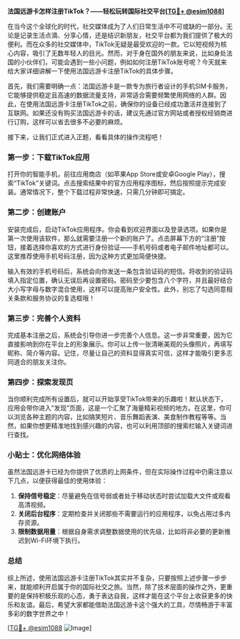 **法国远游卡怎样注册TikTok？——轻松玩转国际社交平台[[TG💪+ @esim1088](https://t.me/s/esim1088)]**

在当今这个全球化的时代，社交媒体成为了人们日常生活中不可或缺的一部分。无论是记录生活点滴、分享心情，还是结识新朋友，社交平台都为我们提供了极大的便利。而在众多的社交媒体中，TikTok无疑是最受欢迎的一款。它以短视频为核心内容，吸引了无数年轻人的目光。然而，对于身在国外的朋友来说，比如身处法国的小伙伴们，可能会遇到一些小问题，例如如何注册TikTok账号呢？今天就来给大家详细讲解一下使用法国远游卡注册TikTok的具体步骤。

首先，我们需要明确一点：法国远游卡是一款专为旅行者设计的手机SIM卡服务，它能够提供稳定且高速的数据流量支持，非常适合需要频繁使用网络的人群。因此，在使用法国远游卡注册TikTok之前，确保你的设备已经成功激活并连接到了互联网。如果还没有购买法国远游卡的话，建议先通过官方网站或者授权经销商进行订购，这样可以省去很多不必要的麻烦。

接下来，让我们正式进入正题，看看具体的操作流程吧！

### 第一步：下载TikTok应用

打开你的智能手机，前往应用商店（如苹果App Store或安卓Google Play），搜索“TikTok”关键词。点击搜索结果中的官方应用程序图标，然后按照提示完成安装。通常情况下，整个下载过程非常快速，只需几分钟即可搞定。

### 第二步：创建账户

安装完成后，启动TikTok应用程序。你会看到欢迎界面以及登录选项。如果你是第一次使用该软件，那么就需要注册一个新的账户了。点击屏幕下方的“注册”按钮，接着选择你喜欢的方式进行身份验证——手机号码或者电子邮件地址都可以。这里推荐使用手机号码注册，因为这种方式更加简便快捷。

输入有效的手机号码后，系统会向你发送一条包含验证码的短信。将收到的验证码填入指定位置，确认无误后再设置密码。密码至少要包含八个字符，并且最好结合大小写字母与数字混合使用，这样可以提高账户安全性。此外，别忘了勾选同意相关条款和服务协议的复选框哦！

### 第三步：完善个人资料

完成基本注册之后，系统会引导你进一步完善个人信息。这一步非常重要，因为它直接影响到你在平台上的形象展示。你可以上传一张清晰美观的头像照片，再填写昵称、简介等内容。记住，尽量让自己的资料显得真实可信，这样才能吸引更多志同道合的朋友关注你。

### 第四步：探索发现页

当你顺利完成所有设置后，就可以开始享受TikTok带来的乐趣啦！默认状态下，应用会带你进入“发现”页面，这是一个汇聚了海量精彩视频的地方。在这里，你可以浏览各种主题的内容，比如搞笑短片、音乐舞蹈表演、美食制作教程等等。当然，如果你想更精准地找到感兴趣的内容，也可以利用顶部的搜索栏输入关键词进行查找。

### 小贴士：优化网络体验

虽然法国远游卡已经为你提供了优质的上网条件，但在实际操作过程中仍需注意以下几点，以便获得最佳的使用体验：

1. **保持信号稳定**：尽量避免在信号弱或者处于移动状态时尝试加载大文件或观看高清视频。
2. **关闭后台程序**：定期检查并关闭那些不需要运行的应用程序，以免占用过多内存资源。
3. **限制数据用量**：根据自身需求调整数据使用的优先级，比如将非必要的更新推迟到Wi-Fi环境下执行。

### 总结

综上所述，使用法国远游卡注册TikTok其实并不复杂，只要按照上述步骤一步步来，就能顺利开启属于你的国际社交之旅。当然，除了技术层面的操作之外，更重要的是保持积极乐观的心态，勇于表达自我，这样才能在这个平台上收获更多的快乐和友谊。最后，希望大家都能借助法国远游卡这个强大的工具，尽情畅游于丰富多彩的数字世界之中！

[[TG💪+ @esim1088](https://t.me/s/esim1088) ![Image](https://i.postimg.cc/4NQfJmqS/Snipaste-2025-05-13-00-14-12.png)]